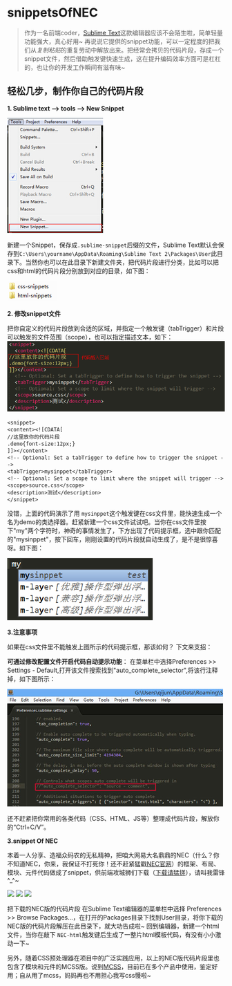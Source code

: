 snippetsOfNEC
=============

> 作为一名前端coder，[Sublime Text](http://www.sublimetext.com/)这款编辑器应该不会陌生啦，简单轻量功能强大，真心好用~ 再说说它提供的snippet功能，可以一定程度的把我们从*复制粘贴*的重复劳动中解放出来。把经常会拷贝的代码片段，存成一个snippet文件，然后借助触发键快速生成，这在提升编码效率方面可是杠杠的，也让你的开发工作瞬间有滋有味~

##  轻松几步，制作你自己的代码片段  ##

**1. Sublime text ——> tools ——> New Snippet**

![](https://raw.githubusercontent.com/lzf0402/snippetsOfNEC/master/show1.png)

新建一个Snippet，保存成`.sublime-snippet`后缀的文件，Sublime Text默认会保存到`C:\Users\yourname\AppData\Roaming\Sublime Text 2\Packages\User`此目录下。当然你也可以在此目录下新建文件夹，把代码片段进行分类，比如可以把css和html的代码片段分别放到对应的目录，如下图：

![](https://raw.githubusercontent.com/lzf0402/snippetsOfNEC/master/show2.png)


**2. 修改snippet文件**

把你自定义的代码片段放到合适的区域，并指定一个触发键（tabTrigger）和片段可以触发的文件范围（scope），也可以指定描述文本，如下：
![](https://raw.githubusercontent.com/lzf0402/snippetsOfNEC/master/show5.png)


    <snippet>
	<content><![CDATA[
	//这里放你的代码片段
	.demo{font-size:12px;}
	]]></content>
	<!-- Optional: Set a tabTrigger to define how to trigger the snippet -->
	<tabTrigger>mysinppet</tabTrigger>
	<!-- Optional: Set a scope to limit where the snippet will trigger -->
	<scope>source.css</scope>
	<description>测试</description>	
	</snippet>


没错，上面的代码演示了用 `mysinppet`这个触发键在css文件里，能快速生成一个名为demo的类选择器。赶紧新建一个css文件试试吧。当你在css文件里按下"my"两个字符时，神奇的事情发生了，下方出现了代码提示框，选中跟你匹配的"mysinppet"，按下回车，刚刚设置的代码片段就自动生成了，是不是很惊喜呀。如下图：

![](https://raw.githubusercontent.com/lzf0402/snippetsOfNEC/master/show3.png)

**3.注意事项**

如果在css文件里不能触发上图所示的代码提示框，那该如何？ 下文来支招：

**可通过修改配置文件开启代码自动提示功能**：
在菜单栏中选择Preferences >> Settings - Default,打开该文件搜索找到"auto_complete_selector",将该行注释掉，如下图所示：

![](https://raw.githubusercontent.com/lzf0402/snippetsOfNEC/master/show4.png)

还不赶紧把你常用的各类代码（CSS、HTML、JS等）整理成代码片段，解放你的“Ctrl+C/V”。

**3.snippet Of NEC**

本着一人分享、造福众码农的无私精神，把咱大网易大名鼎鼎的NEC（什么？你不知道NEC，你来，我保证不打死你！还不赶紧猛戳[NEC官网](http://nec.netease.com/)）的框架、布局、模块、元件代码做成了snippet，供前端攻城狮们下载（[下载请猛搓](https://raw.githubusercontent.com/lzf0402/snippetsOfNEC/master/NEC-snippet.rar)），请叫我雷锋^_^~

![](https://raw.githubusercontent.com/lzf0402/snippetsOfNEC/master/show6.png)
![](https://raw.githubusercontent.com/lzf0402/snippetsOfNEC/master/show7.png)
![](https://raw.githubusercontent.com/lzf0402/snippetsOfNEC/master/show8.png)

把下载的NEC版的代码片段
在Sublime Text编辑器的菜单栏中选择 Preferences >> Browse Packages...，在打开的Packages目录下找到User目录，将你下载的NEC版的代码片段解压在此目录下，就大功告成啦~
回到编辑器，新建一个html文件，当你在敲下 `NEC-html`触发键后生成了一整片html模板代码，有没有小小激动一下~

另外，随着CSS预处理器在项目中的广泛实践应用，以上的NEC版代码片段里也包含了模块和元件的MCSS版。说到[MCSS](https://github.com/leeluolee/mcss)，目前已在多个产品中使用，鉴定好用；自从用了mcss，妈妈再也不用担心我写css慢啦~




